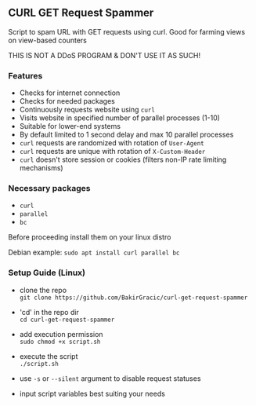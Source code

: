 ## CURL GET Request Spammer

Script to spam URL with GET requests using curl. Good for farming views on view-based counters

THIS IS NOT A DDoS PROGRAM & DON'T USE IT AS SUCH!

### Features

- Checks for internet connection
- Checks for needed packages
- Continuously requests website using `curl`
- Visits website in specified number of parallel processes (1-10)
- Suitable for lower-end systems
- By default limited to 1 second delay and max 10 parallel processes
- `curl` requests are randomized with rotation of `User-Agent`
- `curl` requests are unique with rotation of `X-Custom-Header`
- `curl` doesn't store session or cookies (filters non-IP rate limiting mechanisms)

### Necessary packages

- `curl`
- `parallel`
- `bc`

Before proceeding install them on your linux distro

Debian example: `sudo apt install curl parallel bc`


### Setup Guide (Linux)

- clone the repo<br />
`git clone https://github.com/BakirGracic/curl-get-request-spammer`

- 'cd' in the repo dir<br />
`cd curl-get-request-spammer`

- add execution permission<br />
`sudo chmod +x script.sh`

- execute the script<br />
`./script.sh`

- use `-s` or `--silent` argument to disable request statuses

- input script variables best suiting your needs
